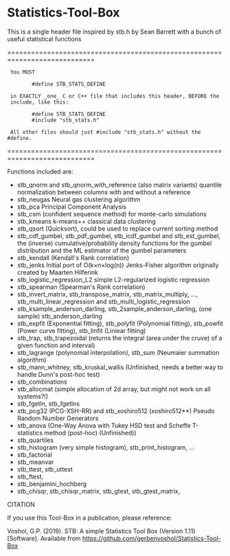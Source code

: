 # Statistics-Tool-Box

This is a single header file inspired by stb.h by Sean Barrett with a bunch of useful statistical functions

 ============================================================================
 
	 You MUST

			#define STB_STATS_DEFINE

	 in EXACTLY _one_ C or C++ file that includes this header, BEFORE the
	 include, like this:

			#define STB_STATS_DEFINE
			#include "stb_stats.h"

	 All other files should just #include "stb_stats.h" without the #define.
 ============================================================================

Functions included are:
* stb_qnorm and stb_qnorm_with_reference (also matrix variants) quantile normalization between columns with and without a reference
* stb_neugas Neural gas clustering algorithm
* stb_pca Principal Component Analysis
* stb_csm (confident sequence method) for monte-carlo simulations
* stb_kmeans k-means++ classical data clustering
* stb_qsort (Quicksort), could be used to replace current sorting method
* stb_cdf_gumbel, stb_pdf_gumbel, stb_icdf_gumbel and stb_est_gumbel, the (inverse) cumulative/probability 
 		      density functions for the gumbel distribution and the ML estimator of the gumbel parameters
* stb_kendall (Kendall's Rank correlation)
* stb_jenks Initial port of O(k×n×log(n)) Jenks-Fisher algorithm originally created by Maarten Hilferink
* stb_logistic_regression_L2 simple L2-regularized logistic regression
* stb_spearman (Spearman's Rank correlation)
* stb_invert_matrix, stb_transpose_matrix, stb_matrix_multiply, ..., stb_multi_linear_regression and stb_multi_logistic_regression 
* stb_ksample_anderson_darling, stb_2sample_anderson_darling, (one sample) stb_anderson_darling
* stb_expfit (Exponential fitting), stb_polyfit (Polynomial fitting), stb_powfit (Power curve fitting), stb_linfit (Liniear fitting)
* stb_trap, stb_trapezoidal (returns the integral (area under the cruve) of a given function and interval)
* stb_lagrange (polynomial interpolation), stb_sum (Neumaier summation algorithm)
* stb_mann_whitney, stb_kruskal_wallis (Unfinished, needs a better way to handle Dunn's post-hoc test)
* stb_combinations
* stb_allocmat (simple allocation of 2d array, but might not work on all systems?!)
* stb_fgetln, stb_fgetlns
* stb_pcg32 (PCG-XSH-RR) and stb_xoshiro512 (xoshiro512**) Pseudo Random Number Generators
* stb_anova (One-Way Anova with Tukey HSD test and Scheffe T-statistics method (post-hoc) (Unfinished))
* stb_quartiles
* stb_histogram (very simple histogram), stb_print_histogram, ...
* stb_factorial
* stb_meanvar
* stb_ttest, stb_uttest
* stb_ftest, 
* stb_benjamini_hochberg
* stb_chisqr, stb_chisqr_matrix, stb_gtest, stb_gtest_matrix, 

CITATION

If you use this Tool-Box in a publication, please reference:

Voshol, G.P. (2019). STB: A simple Statistics Tool Box (Version 1.11) [Software]. 
Available from https://github.com/gerbenvoshol/Statistics-Tool-Box
